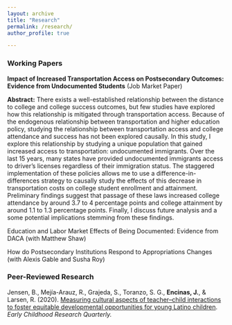 ```yaml
---
layout: archive
title: "Research"
permalink: /research/
author_profile: true

---
```


### Working Papers

**Impact of Increased Transportation Access on Postsecondary Outcomes: Evidence from Undocumented Students** (Job Market Paper)

**Abstract:** There exists a well-established relationship between the distance to college and college success outcomes, but few studies have explored how this relationship is mitigated through transportation access. Because of the endogenous relationship between transportation and higher education policy, studying the relationship between transportation access and college attendance and success has not been explored causally. In this study, I explore this relationship by studying a unique population that gained increased access to transportation: undocumented immigrants. Over the last 15 years, many states have provided undocumented immigrants access to driver’s licenses regardless of their immigration status. The staggered implementation of these policies allows me to use a difference-in-differences strategy to causally study the effects of this decrease in transportation costs on college student enrollment and attainment. Preliminary findings suggest that passage of these laws increased college attendance by around 3.7 to 4 percentage points and college attainment by around 1.1 to 1.3 percentage points. Finally, I discuss future analysis and a some potential implications stemming from these findings.

Education and Labor Market Effects of Being Documented: Evidence from DACA (with Matthew Shaw)

How do Postsecondary Institutions Respond to Appropriations Changes (with Alexis Gable and Susha Roy)

### Peer-Reviewed Research

Jensen, B., Mejía-Arauz, R., Grajeda, S., Toranzo, S. G., **Encinas, J.**, & Larsen, R. (2020). [Measuring cultural aspects of teacher–child interactions to foster equitable developmental opportunities for young Latino children](https://www.sciencedirect.com/science/article/pii/S0885200617302211?casa_token=DyNTd0xSTKkAAAAA:Sa6PF2KnOlgGwCDkWbJUvc9WusBidxBYkK61aT7tt9awJCVUvIVyXKkc1B7M9SsUS29sFTorjg). *Early Childhood Research Quarterly.*